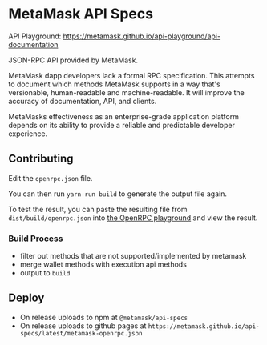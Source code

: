 # MetaMask API Specs

API Playground: https://metamask.github.io/api-playground/api-documentation

JSON-RPC API provided by MetaMask.

MetaMask dapp developers lack a formal RPC specification. This attempts to document which methods MetaMask supports in a way that's versionable, human-readable and machine-readable. It will improve the accuracy of documentation, API, and clients.

MetaMasks effectiveness as an enterprise-grade application platform depends on its ability to provide a reliable and predictable developer experience.

## Contributing

Edit the `openrpc.json` file.

You can then run `yarn run build` to generate the output file again.

To test the result, you can paste the resulting file from `dist/build/openrpc.json` into [the OpenRPC playground](https://playground.open-rpc.org/) and view the result.

### Build Process
- filter out methods that are not supported/implemented by metamask
- merge wallet methods with execution api methods
- output to `build`


## Deploy
- On release uploads to npm at `@metamask/api-specs`
- On release uploads to github pages at `https://metamask.github.io/api-specs/latest/metamask-openrpc.json`

